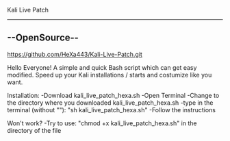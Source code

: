 Kali Live Patch

 ------------
--OpenSource--
 ------------
https://github.com/HeXa443/Kali-Live-Patch.git


Hello Everyone!
A simple and quick Bash script which can get easy modified.
Speed up your Kali installations / starts and costumize like you want.

Installation:
-Download kali_live_patch_hexa.sh
-Open Terminal
-Change to the directory where you downloaded kali_live_patch_hexa.sh
-type in the terminal (without ""): "sh kali_live_patch_hexa.sh"
-Follow the instructions

Won't work?
-Try to use: "chmod +x kali_live_patch_hexa.sh" in the directory of the file
